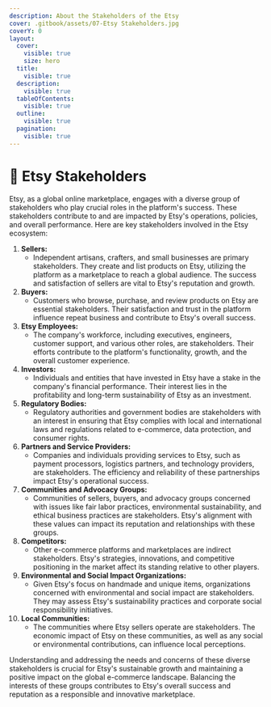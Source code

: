 ```yaml
---
description: About the Stakeholders of the Etsy
cover: .gitbook/assets/07-Etsy Stakeholders.jpg
coverY: 0
layout:
  cover:
    visible: true
    size: hero
  title:
    visible: true
  description:
    visible: true
  tableOfContents:
    visible: true
  outline:
    visible: true
  pagination:
    visible: true
---
```


# 📙 Etsy Stakeholders

Etsy, as a global online marketplace, engages with a diverse group of stakeholders who play crucial roles in the platform's success. These stakeholders contribute to and are impacted by Etsy's operations, policies, and overall performance. Here are key stakeholders involved in the Etsy ecosystem:

1. **Sellers:**
   * Independent artisans, crafters, and small businesses are primary stakeholders. They create and list products on Etsy, utilizing the platform as a marketplace to reach a global audience. The success and satisfaction of sellers are vital to Etsy's reputation and growth.
2. **Buyers:**
   * Customers who browse, purchase, and review products on Etsy are essential stakeholders. Their satisfaction and trust in the platform influence repeat business and contribute to Etsy's overall success.
3. **Etsy Employees:**
   * The company's workforce, including executives, engineers, customer support, and various other roles, are stakeholders. Their efforts contribute to the platform's functionality, growth, and the overall customer experience.
4. **Investors:**
   * Individuals and entities that have invested in Etsy have a stake in the company's financial performance. Their interest lies in the profitability and long-term sustainability of Etsy as an investment.
5. **Regulatory Bodies:**
   * Regulatory authorities and government bodies are stakeholders with an interest in ensuring that Etsy complies with local and international laws and regulations related to e-commerce, data protection, and consumer rights.
6. **Partners and Service Providers:**
   * Companies and individuals providing services to Etsy, such as payment processors, logistics partners, and technology providers, are stakeholders. The efficiency and reliability of these partnerships impact Etsy's operational success.
7. **Communities and Advocacy Groups:**
   * Communities of sellers, buyers, and advocacy groups concerned with issues like fair labor practices, environmental sustainability, and ethical business practices are stakeholders. Etsy's alignment with these values can impact its reputation and relationships with these groups.
8. **Competitors:**
   * Other e-commerce platforms and marketplaces are indirect stakeholders. Etsy's strategies, innovations, and competitive positioning in the market affect its standing relative to other players.
9. **Environmental and Social Impact Organizations:**
   * Given Etsy's focus on handmade and unique items, organizations concerned with environmental and social impact are stakeholders. They may assess Etsy's sustainability practices and corporate social responsibility initiatives.
10. **Local Communities:**
    * The communities where Etsy sellers operate are stakeholders. The economic impact of Etsy on these communities, as well as any social or environmental contributions, can influence local perceptions.

Understanding and addressing the needs and concerns of these diverse stakeholders is crucial for Etsy's sustainable growth and maintaining a positive impact on the global e-commerce landscape. Balancing the interests of these groups contributes to Etsy's overall success and reputation as a responsible and innovative marketplace.

